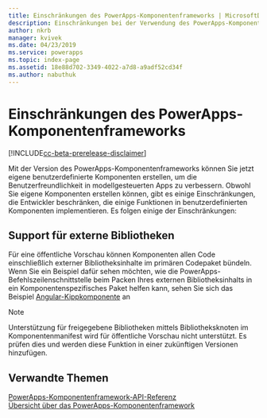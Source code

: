 ```yaml
---
title: Einschränkungen des PowerApps-Komponentenframeworks | MicrosoftDocs
description: Einschränkungen bei der Verwendung des PowerApps-Komponentenframeworks
author: nkrb
manager: kvivek
ms.date: 04/23/2019
ms.service: powerapps
ms.topic: index-page
ms.assetid: 18e88d702-3349-4022-a7d8-a9adf52cd34f
ms.author: nabuthuk
---
```


# <a name="limitations-of-powerapps-component-framework"></a>Einschränkungen des PowerApps-Komponentenframeworks

[!INCLUDE[cc-beta-prerelease-disclaimer](../../includes/cc-beta-prerelease-disclaimer.md)]

Mit der Version des PowerApps-Komponentenframeworks können Sie jetzt eigene benutzerdefinierte Komponenten erstellen, um die Benutzerfreundlichkeit in modellgesteuerten Apps zu verbessern. Obwohl Sie eigene Komponenten erstellen können, gibt es einige Einschränkungen, die Entwickler beschränken, die einige Funktionen in benutzerdefinierten Komponenten implementieren. Es folgen einige der Einschränkungen:

## <a name="support-for-external-libraries"></a>Support für externe Bibliotheken

Für eine öffentliche Vorschau können Komponenten allen Code einschließlich externer Bibliotheksinhalte im primären Codepaket bündeln. Wenn Sie ein Beispiel dafür sehen möchten, wie die PowerApps-Befehlszeilenschnittstelle beim Packen Ihres externen Bibliotheksinhalts in ein Komponentenspezifisches Paket helfen kann, sehen Sie sich das Beispiel [Angular-Kippkomponente](sample-controls/angular-flip-control.md) an

> [!NOTE]
> Unterstützung für freigegebene Bibliotheken mittels Bibliotheksknoten im Komponentenmanifest wird für öffentliche Vorschau nicht unterstützt. Es prüfen dies und werden diese Funktion in einer zukünftigen Versionen hinzufügen.

## <a name="related-topics"></a>Verwandte Themen

[PowerApps-Komponentenframework-API-Referenz](reference/index.md)<br/>
[Übersicht über das PowerApps-Komponentenframework](overview.md)
